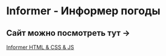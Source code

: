 # Informer - Информер погоды

## Сайт можно посмотреть тут ->

[Informer HTML & CSS & JS](https://maxim1c.github.io/Informer/)
